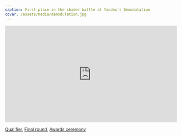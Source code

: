 ```yaml
---
caption: First place in the shader battle at Yandex's Demodulation
cover: /assets/media/demodulation.jpg
---
```


<iframe width="560" height="315" src="https://www.youtube.com/embed/cTQSy76EPSM?si=q1DdY7gLanwtmYxi" title="YouTube video player" frameborder="0" allow="accelerometer; autoplay; clipboard-write; encrypted-media; gyroscope; picture-in-picture; web-share" referrerpolicy="strict-origin-when-cross-origin" allowfullscreen></iframe>

[Qualifier](https://www.youtube.com/live/cTQSy76EPSM?feature=share&t=12993),
[Final round](https://www.youtube.com/live/cTQSy76EPSM?feature=share&t=21725),
[Awards ceremony](https://www.youtube.com/live/cTQSy76EPSM?feature=share&t=24726)
